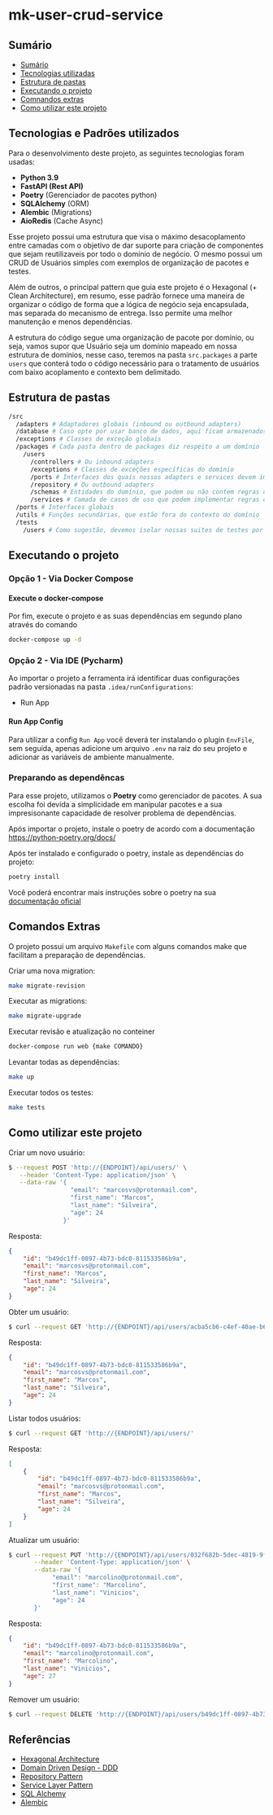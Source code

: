 # mk-user-crud-service

## Sumário

- [Sumário](#-sumário)
- [Tecnologias utilizadas](#-tecnologias-utilizadas)
- [Estrutura de pastas](#-estrutura-de-pastas)
- [Executando o projeto](#-executando-o-projeto)
- [Comnandos extras](#-comandos-extras)
- [Como utilizar este projeto](#-como-utilizar-este-projeto)


## Tecnologias e Padrões utilizados

Para o desenvolvimento deste projeto, as seguintes tecnologias foram usadas:

- **Python 3.9**
- **FastAPI (Rest API)**
- **Poetry** (Gerenciador de pacotes python)
- **SQLAlchemy** (ORM)
- **Alembic** (Migrations)
- **AioRedis** (Cache Async)

Esse projeto possui uma estrutura que visa o máximo desacoplamento entre camadas com o objetivo de dar
suporte para criação de componentes que sejam reutilizaveis por todo o domínio de negócio. O mesmo possui um CRUD de Usuários simples com
exemplos de organização de pacotes e testes.

Além de outros, o principal pattern que guia este projeto é o Hexagonal (+ Clean Architecture), em resumo, esse padrão
fornece uma maneira de organizar o código de forma que a lógica de negócio seja encapsulada, mas separada do mecanismo de
entrega. Isso permite uma melhor manutenção e menos dependências.

A estrutura do código segue uma organização de pacote por domínio, ou seja, vamos supor que Usuário seja um domínio
mapeado em nossa estrutura de domínios, nesse caso, teremos na pasta `src.packages` a parte `users` que conterá todo o
código necessário para o tratamento de usuários com baixo acoplamento e contexto bem delimitado.

## Estrutura de pastas

```bash
/src
  /adapters # Adaptadores globais (inbound ou outbound adapters)
  /database # Caso opte por usar banco de dados, aqui ficam armazenados as migrations, regra de conexão e também os modelos de ORM
  /exceptions # Classes de exceção globais
  /packages # Cada pasta dentro de packages diz respeito a um domínio
    /users
      /controllers # Ou inbound adapters
      /exceptions # Classes de exceções específicas do domínio
      /ports # Interfaces dos quais nossos adapters e services devem implementar
      /repository # Ou outbound adapters
      /schemas # Entidades do domínio, que podem ou não contem regras de negócio (A critério)
      /services # Camada de casos de uso que podem implementar regras de negócio, ou regras da aplicação
  /ports # Interfaces globais
  /utils # Funções secundárias, que estão fora do contexto do domínio
  /tests
    /users # Como sugestão, devemos isolar nossas suites de testes por domínio
```

## Executando o projeto

### Opção 1 - Via Docker Compose

#### Execute o docker-compose

Por fim, execute o projeto e as suas dependências em segundo plano através do comando
```bash
docker-compose up -d
```

### Opção 2 - Via IDE (Pycharm)

Ao importar o projeto a ferramenta irá identificar duas configurações
padrão versionadas na pasta `.idea/runConfigurations`:
- Run App

#### Run App Config

Para utilizar a config `Run App` você deverá ter instalando o plugin `EnvFile`, sem seguida, apenas adicione um arquivo
`.env` na raiz do seu projeto e adicionar as variáveis de ambiente manualmente.

### Preparando as dependêncas

Para esse projeto, utilizamos o **Poetry** como gerenciador de pacotes. A sua escolha foi devida a simplicidade em manipular pacotes
e a sua impresisonante capacidade de resolver problema de dependências.

Após importar o projeto, instale o poetry de acordo com a documentação https://python-poetry.org/docs/

Após ter instalado e configurado o poetry, instale as dependências do projeto:
```bash
poetry install
```

Você poderá encontrar mais instruções sobre o poetry na sua [documentação oficial](https://python-poetry.org/docs/)

## Comandos Extras

O projeto possui um arquivo `Makefile` com alguns comandos make que facilitam a preparação de dependências.

Criar uma nova migration:
```bash
make migrate-revision
```

Executar as migrations:
```bash
make migrate-upgrade
```

Executar revisão e  atualização no conteiner
```bash
docker-compose run web {make COMANDO}
```

Levantar todas as dependências:
```bash
make up
```

Executar todos os testes:
```bash
make tests
```

## Como utilizar este projeto

Criar um novo usuário:
```bash
$ --request POST 'http://{ENDPOINT}/api/users/' \
   --header 'Content-Type: application/json' \
   --data-raw '{
                 "email": "marcosvs@protonmail.com",
                 "first_name": "Marcos",
                 "last_name": "Silveira",
                 "age": 24
               }'
```
Resposta: 
```json
{
    "id": "b49dc1ff-0897-4b73-bdc0-811533586b9a",
    "email": "marcosvs@protonmail.com",
    "first_name": "Marcos",
    "last_name": "Silveira",
    "age": 24
}
```

Obter um usuário:
```bash
$ curl --request GET 'http://{ENDPOINT}/api/users/acba5cb6-c4ef-40ae-b6ca-4a34e138f9de'
```
Resposta:
```json
{
    "id": "b49dc1ff-0897-4b73-bdc0-811533586b9a",
    "email": "marcosvs@protonmail.com",
    "first_name": "Marcos",
    "last_name": "Silveira",
    "age": 24
}
```

Listar todos usuários:
```bash
$ curl --request GET 'http://{ENDPOINT}/api/users/' 
```
Resposta:
```json
[
    {
        "id": "b49dc1ff-0897-4b73-bdc0-811533586b9a",
        "email": "marcosvs@protonmail.com",
        "first_name": "Marcos",
        "last_name": "Silveira",
        "age": 24
    }
]
```

Atualizar um usuário:
```bash
$ curl --request PUT 'http://{ENDPOINT}/api/users/032f682b-5dec-4819-9fef-c57c761a8e3e' \
       --header 'Content-Type: application/json' \
       --data-raw '{
            "email": "marcolino@protonmail.com",
            "first_name": "Marcolino",
            "last_name": "Vinicios",
            "age": 24
       }'
```
Resposta:
```json
{
    "id": "b49dc1ff-0897-4b73-bdc0-811533586b9a",
    "email": "marcolino@protonmail.com",
    "first_name": "Marcolino",
    "last_name": "Vinicios",
    "age": 27
}
```

Remover um usuário:
```bash
$ curl --request DELETE 'http://{ENDPOINT}/api/users/b49dc1ff-0897-4b73-bdc0-811533586b9a'
```


## Referências

- [Hexagonal Architecture](https://herbertograca.com/2017/11/16/explicit-architecture-01-ddd-hexagonal-onion-clean-cqrs-how-i-put-it-all-together/)
- [Domain Driven Design - DDD](https://lyz-code.github.io/blue-book/architecture/domain_driven_design/)
- [Repository Pattern](https://lyz-code.github.io/blue-book/architecture/repository_pattern/)
- [Service Layer Pattern](https://www.cosmicpython.com/book/chapter_04_service_layer.html)
- [SQL Alchemy](https://docs.sqlalchemy.org/en/14/orm/quickstart.html)
- [Alembic](https://alembic.sqlalchemy.org/en/latest/)

